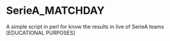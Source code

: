 # SerieA_MATCHDAY
A simple script in perl for know the results in live of SerieA teams [EDUCATIONAL PURPOSES]
